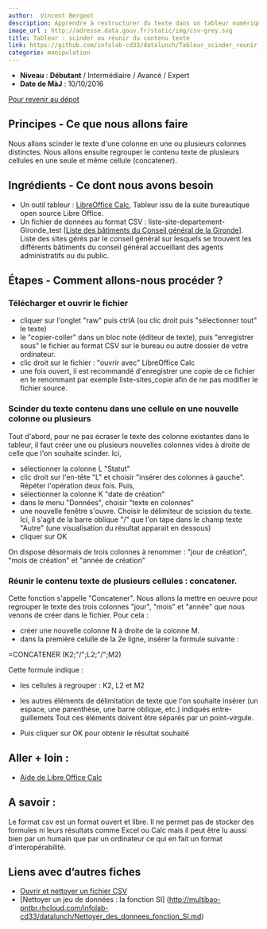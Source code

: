 ```yaml
---
author:  Vincent Bergeot
description: Apprendre à restructurer du texte dans un tableur numérique
image_url : http://adresse.data.gouv.fr/static/img/csv-grey.svg
title: Tableur : scinder ou réunir du contenu texte
link: https://github.com/infolab-cd33/datalunch/Tableur_scinder_reunir_contenu_texte.md
categorie: manipulation
---
```



- **Niveau** : **Débutant** / Intermédiaire / Avancé / Expert
- **Date de MàJ** : 10/10/2016

[Pour revenir au dépot](http://datalunch.datalocale.fr)


## Principes - Ce que nous allons faire
Nous allons scinder le texte d'une colonne en une ou plusieurs colonnes distinctes. Nous allons ensuite regrouper le contenu texte de plusieurs cellules en une seule et même cellule (concatener).

## Ingrédients - Ce dont nous avons besoin

- Un outil tableur : [LibreOffice Calc](https://fr.libreoffice.org/download/libreoffice-stable/),
Tableur issu de la suite bureautique open source Libre Office.
- Un fichier de données au format CSV : liste-site-departement-Gironde_test [[Liste des bâtiments du Conseil général de la Gironde](https://github.com/infolab-cd33/datalunch/blob/master/img/nettoyer/liste-sites-departement-Gironde_test.csv)].
Liste des sites gérés par le conseil général sur lesquels se trouvent les différents bâtiments du conseil général accueillant des agents administratifs ou du public.

## Étapes - Comment allons-nous procéder ?

### Télécharger et ouvrir le fichier

- cliquer sur l'onglet "raw" puis ctrlA (ou clic droit puis "sélectionner tout" le texte)
- le "copier-coller" dans un bloc note (éditeur de texte), puis "enregistrer sous" le fichier au format CSV sur le bureau ou autre dossier de votre ordinateur.
- clic droit sur le fichier : "ouvrir avec" LibreOffice Calc
- une fois ouvert, il est recommandé d'enregistrer une copie de ce fichier en le renommant par exemple liste-sites_copie afin de ne pas modifier le fichier source.

### Scinder du texte contenu dans une cellule en une nouvelle colonne ou plusieurs

Tout d'abord, pour ne pas écraser le texte des colonne existantes dans le tableur, il faut créer une ou plusieurs nouvelles colonnes vides à droite de celle que l'on souhaite scinder.
Ici,
- sélectionner la colonne L "Statut"
- clic droit sur l'en-tête "L" et choisir "insérer des colonnes à gauche". Répéter l'opération deux fois.
Puis,
- sélectionner la colonne K "date de création"
- dans le menu "Données", choisir "texte en colonnes"
- une nouvelle fenêtre s'ouvre. Choisir le délimiteur de scission du texte. Ici, il s'agit de la barre oblique "/" que l'on tape dans le champ texte "Autre" (une visualisation du résultat apparait en dessous)
- cliquer sur OK

On dispose désormais de trois colonnes à renommer : "jour de création", "mois de création" et "année de création"

### Réunir le contenu texte de plusieurs cellules : concatener.

Cette fonction s'appelle "Concatener". Nous allons la mettre en oeuvre pour regrouper le texte des trois colonnes "jour", "mois" et "année" que nous venons de créer dans le fichier.
Pour cela :
- créer une nouvelle colonne N à droite de la colonne M.
- dans la première celulle de la 2e ligne, insérer la formule suivante :

=CONCATENER (K2;"/";L2;"/";M2)

Cette formule indique :
- les cellules à regrouper : K2, L2 et M2
- les autres éléments de délimitation de texte que l'on souhaite insérer (un espace, une parenthèse, une barre oblique, etc.) indiqués entre-guillemets
Tout ces éléments doivent être séparés par un point-virgule.

- Puis cliquer sur OK pour obtenir le résultat souhaité

## Aller + loin :
- [Aide de Libre Office Calc](https://help.libreoffice.org/Calc/Welcome_to_the_Calc_Help/fr)

## A savoir :
Le format csv est un format ouvert et libre. Il ne permet pas de stocker des formules ni leurs résultats comme Excel ou Calc mais il peut être lu aussi bien par un humain que par un ordinateur ce qui en fait un format d'interopérabilité.

## Liens avec d’autres fiches
- [Ouvrir et nettoyer un fichier CSV](http://multibao-pntbr.rhcloud.com/infolab-cd33/datalunch/ouvrir_et_nettoyer_fichier_csv.md)
- [Nettoyer un jeu de données : la fonction SI] (http://multibao-pntbr.rhcloud.com/infolab-cd33/datalunch/Nettoyer_des_donnees_fonction_SI.md)
